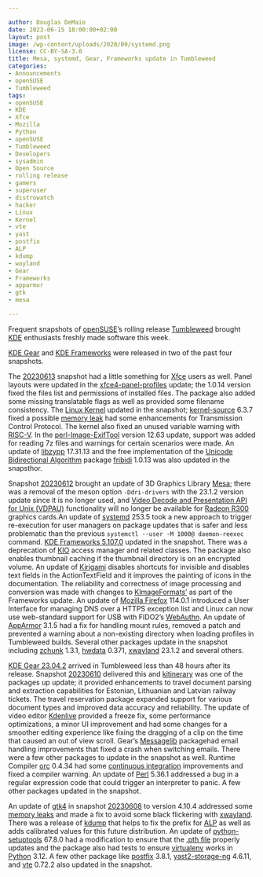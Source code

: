 ```yaml
---

author: Douglas DeMaio 
date: 2023-06-15 18:00:00+02:00
layout: post
image: /wp-content/uploads/2020/09/systemd.png
license: CC-BY-SA-3.0
title: Mesa, systemd, Gear, Frameworks update in Tumbleweed
categories:
- Announcements
- openSUSE
- Tumbleweed
tags:
- openSUSE
- KDE
- Xfce
- Mozilla
- Python
- openSUSE
- Tumbleweed
- Developers
- sysadmin
- Open Source
- rolling release
- gamers
- superuser
- distrowatch
- hacker
- Linux
- Kernel
- vte
- yast
- postfix
- ALP
- kdump
- wayland
- Gear
- Frameworks
- apparmor
- gtk
- mesa

---
```


Frequent snapshots of [openSUSE](https://get.opensuse.org/)’s rolling release [Tumbleweed](https://get.opensuse.org/tumbleweed/) brought [KDE](https://kde.org) enthusiasts freshly made software this week.

[KDE Gear](https://kde.org/announcements/gear/23.04.2/) and [KDE Frameworks](https://kde.org/announcements/frameworks/5/5.107.0/) were released in two of the past four snapshots.

The [20230613](https://lists.opensuse.org/archives/list/factory@lists.opensuse.org/thread/F7QOJYOMLHXQTWDNWMSMWRZJ6POOI63C/) snapshot had a little something for [Xfce](https://www.xfce.org/) users as well. Panel layouts were updated in the [xfce4-panel-profiles](https://docs.xfce.org/apps/xfce4-panel-profiles/start) update; the 1.0.14 version fixed the files list and permissions of installed files. The package also added some missing translatable flags as well as provided some filename consistency. The [Linux Kernel](https://www.kernel.org/) updated in the snapshot; [kernel-source](https://www.kernel.org/) 6.3.7 fixed a possible [memory leak](https://en.wikipedia.org/wiki/Memory_leak) had some enhancements for Transmission Control Protocol. The kernel also fixed an unused variable warning with [RISC-V](https://riscv.org/). In the [perl-Image-ExifTool](https://exiftool.org/ExifTool.html) version 12.63 update, support was added for reading 7z files and warnings for certain scenarios were made. An update of [libzypp](https://github.com/openSUSE/libzypp) 17.31.13 and the free implementation of the [Unicode Bidirectional Algorithm](https://www.unicode.org/reports/tr9/) package [fribidi](https://github.com/fribidi/fribidi) 1.0.13 was also updated in the snapsthor. 

Snapshot [20230612](https://lists.opensuse.org/archives/list/factory@lists.opensuse.org/thread/IMTPRQ5RJYSTVJT7AI5GPZA5QAMB5GWD/) brought an update of 3D Graphics Library [Mesa](https://www.mesa3d.org/); there was a removal of the meson option `-Ddri-drivers` with the 23.1.2 version update since it is no longer used, and [Video Decode and Presentation API for Unix (VDPAU)](https://en.wikipedia.org/wiki/VDPAU) functionality will no longer be available for [Radeon R300](https://en.wikipedia.org/wiki/Radeon_R300_series) graphics cards.An update of [systemd](https://freedesktop.org/wiki/Software/systemd/) 253.5 took a new approach to trigger re-execution for user managers on package updates that is safer and less problematic than the previous `systemctl --user -M 1000@ daemon-reexec` command. [KDE Frameworks 5.107.0](https://kde.org/announcements/frameworks/5/5.107.0/) updated in the snapshot. There was a deprecation of [KIO](https://invent.kde.org/frameworks/kio) access manager and related classes. The package also enables thumbnail caching if the thumbnail directory is on an encrypted volume. An update of [Kirigami](https://develop.kde.org/frameworks/kirigami//) disables shortcuts for invisible and disables text fields in the ActionTextField and it improves the painting of icons in the documentation. The reliability and correctness of image processing and conversion was made with changes to [KImageFormats’](https://api.kde.org/frameworks/kimageformats/html/index.html) as part of the Frameworks update. An update of [Mozilla Firefox](https://www.mozilla.org) 114.0.1 introduced a User Interface for managing DNS over a HTTPS exception list and Linux can now use web-standard support for USB with FIDO2’s [WebAuthn](https://en.wikipedia.org/wiki/WebAuthn). An update of [AppArmor](https://apparmor.net/) 3.1.5 had a fix for handling mount rules, removed a patch and prevented a warning about a non-existing directory when loading profiles in Tumbleweed builds. Several other packages update in the snapshot including [zchunk](https://github.com/zchunk/zchunk) 1.3.1, [hwdata](https://github.com/vcrhonek/hwdata) 0.371, [xwayland](https://wayland.freedesktop.org/xserver.html) 23.1.2 and several others.

[KDE Gear 23.04.2](https://kde.org/announcements/gear/23.04.2/) arrived in Tumbleweed less than 48 hours after its release. Snapshot [20230610](https://lists.opensuse.org/archives/list/factory@lists.opensuse.org/thread/GYHXGAUGASIXHZCR2KSCC6FW4XABXCMT/) delivered this and [kitinerary](https://github.com/KDE/kitinerary) was one of the packages up update; it provided enhancements to travel document parsing and extraction capabilities for Estonian, Lithuanian and Latvian railway tickets. The travel reservation package expanded support for various document types and improved data accuracy and reliability. The update of video editor [Kdenlive](https://kdenlive.org/en/) provided a freeze fix, some performance optimizations, a minor UI improvement and had some changes for a smoother editing experience like fixing the dragging of a clip on the time that caused an out of view scroll. Gear’s [Messagelib](https://api.kde.org/kdepim/messagelib/html/index.html) packagehad  email handling improvements that fixed a crash when switching emails. There were a few other packages to update in the snapshot as well. Runtime Compiler [orc](https://gitlab.freedesktop.org/gstreamer/orc) 0.4.34 had some [continuous integration](https://en.wikipedia.org/wiki/Continuous_integration) improvements and fixed a compiler warning. An update of [Perl](https://www.perl.org/) 5.36.1 addressed a bug in a regular expression code that could trigger an interpreter to panic. A few other packages updated in the snapshot.

An update of [gtk4](https://www.gtk.org/) in snapshot [20230608](https://lists.opensuse.org/archives/list/factory@lists.opensuse.org/thread/7422KZCY6CLFEJNKCZVMMIBBNO4OA24S/) to version 4.10.4 addressed some [memory leaks](https://en.wikipedia.org/wiki/Memory_leak) and made a fix to avoid some black flickering with [xwayland](https://wayland.freedesktop.org/). There was a release of [kdump](https://www.kernel.org/doc/html/latest/admin-guide/kdump/kdump.html) that helps to fix the prefix for [ALP](https://www.suse.com/c/suse-salp-raises-the-bar-on-confidential-computing/) as well as adds calibrated values for this future distribution. An update of [python-setuptools](https://pypi.org/project/setuptools/) 67.8.0 had a modification to ensure that the [.pth file](https://medium.com/@lyl1617670866/what-exactly-is-the-pth-file-9a487044a36b) properly updates and the package also had tests to ensure [virtualenv](https://virtualenv.pypa.io/en/latest/) works in [Python](https://www.python.org/) 3.12. A few other package like [postfix](https://www.postfix.org/) 3.8.1, [yast2-storage-ng](https://github.com/yast/yast-storage-ng) 4.6.11, and [vte](https://wiki.gnome.org/Apps/Terminal/VTE) 0.72.2 also updated in the snapshot.

<meta name="openSUSE, Tumbleweed, Developers, sysadmin, user, Open Source, rolling release, gamers, superuser, distrowatch, hacker, Linux, Kernel, vte, yast, postfix, ALP, kdump, wayland, KDE, Gear, Frameworks, apparmor, python, gtk, mesa" content="HTML,CSS,XML,JavaScript">
